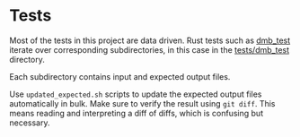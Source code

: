 # Tests

Most of the tests in this project are data driven. Rust tests such as
[dmb_test](./dmb_test.rs) iterate over corresponding subdirectories, in this
case in the [tests/dmb_test](./dmb_test/) directory.

Each subdirectory contains input and expected output files.

Use `updated_expected.sh` scripts to update the expected output files
automatically in bulk. Make sure to verify the result using `git diff`.
This means reading and interpreting a diff of diffs, which is confusing but
necessary.
